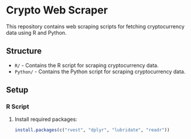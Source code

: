 # Crypto Web Scraper

This repository contains web scraping scripts for fetching cryptocurrency data using R and Python.

## Structure

- `R/` - Contains the R script for scraping cryptocurrency data.
- `Python/` - Contains the Python script for scraping cryptocurrency data.

## Setup

### R Script

1. Install required packages:
   ```R
   install.packages(c("rvest", "dplyr", "lubridate", "readr"))
